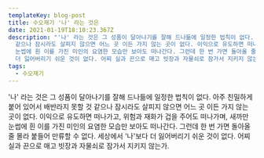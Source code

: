 ```yaml
---
templateKey: blog-post
title: 수오재기 '나' 라는 것은
date: 2021-01-19T18:10:23.367Z
description: "'나' 라는 것은 그 성품이 달아나기를 잘해 드나듦에 일정한 법칙이 없다. 아주 친밀하게 붙어 있어서 배반라지 못할 것
  같으나 잠시라도 살피지 않으면 어느 곳 이든 가지 않는 곳이 없다. 이익으로 유도하면 떠나가고, 위험과 재화가 겁을 주어도 떠나가며, 새까만
  눈썹에 흰 이를 가진 미인의 요염한 모습만 보아도 떠나간다. 그런데 한 번 가면 돌아올 줄 몰라 붙들어 만류할 수 없다. 세상에서 '나'보다
  더 잃어버리기 쉬운 것이 없다. 어찌 실과 끈으로 매고 빗장과 자물쇠로 잠가서 지키지 않는가."
tags:
  - 수오재기
---
```

'나' 라는 것은 그 성품이 달아나기를 잘해 드나듦에 일정한 법칙이 없다. 아주 친밀하게 붙어 있어서 배반라지 못할 것 같으나 잠시라도 살피지 않으면 어느 곳 이든 가지 않는 곳이 없다. 이익으로 유도하면 떠나가고, 위험과 재화가 겁을 주어도 떠나가며, 새까만 눈썹에 흰 이를 가진 미인의 요염한 모습만 보아도 떠나간다. 그런데 한 번 가면 돌아올 줄 몰라 붙들어 만류할 수 없다. 세상에서 '나'보다 더 잃어버리기 쉬운 것이 없다. 어찌 실과 끈으로 매고 빗장과 자물쇠로 잠가서 지키지 않는가.